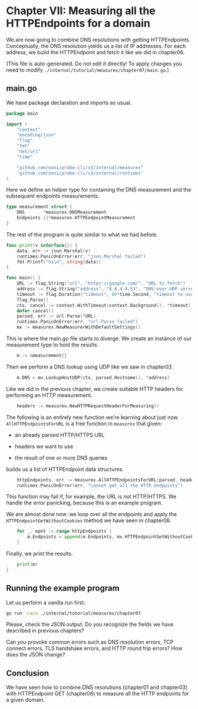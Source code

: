 
# Chapter VII: Measuring all the HTTPEndpoints for a domain

We are now going to combine DNS resolutions with getting
HTTPEndpoints. Conceptually, the DNS resolution yields
us a list of IP addresses. For each address, we build the
HTTPEndpoint and fetch it like we did in chapter06.

(This file is auto-generated. Do not edit it directly! To apply
changes you need to modify `./internal/tutorial/measurex/chapter07/main.go`.)

## main.go

We have package declaration and imports as usual.

```Go
package main

import (
	"context"
	"encoding/json"
	"flag"
	"fmt"
	"net/url"
	"time"

	"github.com/ooni/probe-cli/v3/internal/measurex"
	"github.com/ooni/probe-cli/v3/internal/runtimex"
)

```

Here we define an helper type for containing the DNS
measurement and the subsequent endpoints measurements.

```Go
type measurement struct {
	DNS       *measurex.DNSMeasurement
	Endpoints []*measurex.HTTPEndpointMeasurement
}

```

The rest of the program is quite similar to what we had before.

```Go
func print(v interface{}) {
	data, err := json.Marshal(v)
	runtimex.PanicOnError(err, "json.Marshal failed")
	fmt.Printf("%s\n", string(data))
}

func main() {
	URL := flag.String("url", "https://google.com/", "URL to fetch")
	address := flag.String("address", "8.8.4.4:53", "DNS-over-UDP server address")
	timeout := flag.Duration("timeout", 60*time.Second, "timeout to use")
	flag.Parse()
	ctx, cancel := context.WithTimeout(context.Background(), *timeout)
	defer cancel()
	parsed, err := url.Parse(*URL)
	runtimex.PanicOnError(err, "url.Parse failed")
	mx := measurex.NewMeasurerWithDefaultSettings()
```

This is where the main.go file starts to diverge. We create an
instance of our measurement type to hold the results.

```Go
	m := &measurement{}
```

Then we perform a DNS lookup using UDP like we saw in chapter03.

```Go
	m.DNS = mx.LookupHostUDP(ctx, parsed.Hostname(), *address)
```

Like we did in the previous chapter, we create suitable HTTP
headers for performing an HTTP measurement.

```Go
	headers := measurex.NewHTTPRequestHeaderForMeasuring()
```

The following is an entirely new function we're learning
about just now. `AllHTTPEndpointsForURL` is a free function
in `measurex` that given:

- an already parsed HTTP/HTTPS URL

- headers we want to use

- the result of one or more DNS queries

builds us a list of HTTPEndpoint data structures.

```Go
	httpEndpoints, err := measurex.AllHTTPEndpointsForURL(parsed, headers, m.DNS)
	runtimex.PanicOnError(err, "cannot get all the HTTP endpoints")
```

This function may fail if, for example, the URL is not HTTP/HTTPS. We
handle the error panicking, because this is an example program.

We are almost done now: we loop over all the endpoints and apply the
`HTTPEndpointGetWithoutCookies` method we have seen in chapter06.

```Go
	for _, epnt := range httpEndpoints {
		m.Endpoints = append(m.Endpoints, mx.HTTPEndpointGetWithoutCookies(ctx, epnt))
	}
```

Finally, we print the results.

```Go
	print(m)
}

```

## Running the example program

Let us perform a vanilla run first:

```bash
go run -race ./internal/tutorial/measurex/chapter07
```

Please, check the JSON output. Do you recognize the fields
we have described in previous chapters?

Can you provoke common errors such as DNS resolution
errors, TCP connect errors, TLS handshake errors, and
HTTP round trip errors? How does the JSON change?

## Conclusion

We have seen how to combine DNS resolutions (chapter01 and
chapter03) with HTTPEndpoint GET (chapter06) to measure
all the HTTP endpoints for a given domain.


